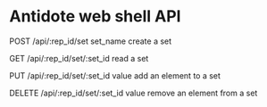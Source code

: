 # Antidote web shell API

POST /api/:rep_id/set              set_name
    create a set

GET /api/:rep_id/set/:set_id
    read a set
    
PUT /api/:rep_id/set/:set_id     value
    add an element to a set
    
DELETE /api/:rep_id/set/:set_id     value
    remove an element from a set
